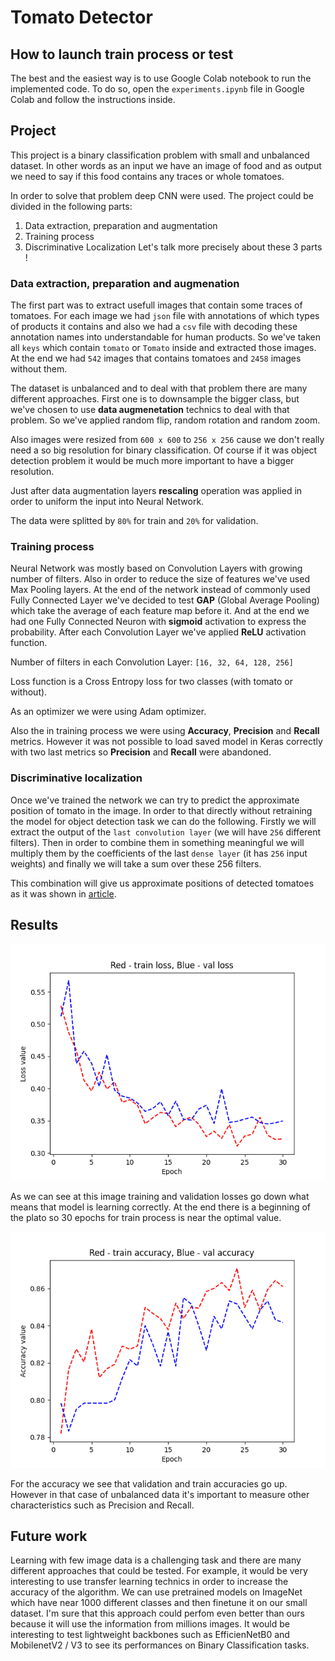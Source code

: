 # Tomato Detector
## How to launch train process or test
The best and the easiest way is to use Google Colab notebook to run the implemented code. To do so, open the `experiments.ipynb` file in Google Colab and follow the instructions inside.

## Project
This project is a binary classification problem with small and unbalanced dataset. In other words as an input we have an image of food and as output we need to say if this food contains
any traces or whole tomatoes. 

In order to solve that problem deep CNN were used. The project could be divided in the following parts:
1. Data extraction, preparation and augmentation
2. Training process
3. Discriminative Localization
Let's talk more precisely about these 3 parts !

### Data extraction, preparation and augmenation
The first part was to extract usefull images that contain some traces of tomatoes. For each image we had `json` file with annotations of which types of products it contains and also we
had a `csv` file with decoding these annotation names into understandable for human products. So we've taken all `keys` which contain `tomato` or `Tomato` inside and extracted those
images. At the end we had `542` images that contains tomatoes and `2458` images without them.

The dataset is unbalanced and to deal with that problem there are many different approaches. First one is to downsample the bigger class, but we've chosen to use **data augmenetation** 
technics to deal with that problem. So we've applied random flip, random rotation and random zoom.

Also images were resized from `600 x 600` to `256 x 256` cause we don't really need a so big resolution for binary classification. Of course if it was object detection problem it would be much more important to have a bigger resolution. 

Just after data augmentation layers **rescaling** operation was applied in order to uniform the input into Neural Network.

The data were splitted by `80%` for train and `20%` for validation.

### Training process
Neural Network was mostly based on Convolution Layers with growing number of filters. Also in order to reduce the size of features we've used Max Pooling layers. At the end of the 
network instead of commonly used Fully Connected Layer we've decided to test **GAP** (Global Average Pooling) which take the average of each feature map before it. And at the end we had
one Fully Connected Neuron with **sigmoid** activation to express the probability. After each Convolution Layer we've applied **ReLU** activation function.

Number of filters in each Convolution Layer: `[16, 32, 64, 128, 256]`

Loss function is a Cross Entropy loss for two classes (with tomato or without).

As an optimizer we were using Adam optimizer.

Also the in training process we were using **Accuracy**, **Precision** and **Recall** metrics. However it was not possible to load saved model in Keras correctly with two last metrics so **Precision** and **Recall** were abandoned. 

### Discriminative localization

Once we've trained the network we can try to predict the approximate position of tomato in the image. In order to that directly without retraining the model for object detection
task we can do the following. Firstly we will extract the output of the `last convolution layer` (we will have `256` different filters). Then in order to combine them in something 
meaningful we will multiply them by the coefficients of the last `dense layer` (it has `256` input weights) and finally we will take a sum over these 256 filters. 

This combination will give us approximate positions of detected tomatoes as it was shown in [article](https://arxiv.org/pdf/1512.04150.pdf).

## Results

![Loss](https://github.com/Denisoidd/Tomato_Detector/blob/master/images/Loss_graph.png)

As we can see at this image training and validation losses go down what means that model is learning correctly. At the end there is a beginning of the plato so 30 epochs for train
process is near the optimal value.

![Accuracy](https://github.com/Denisoidd/Tomato_Detector/blob/master/images/Accuracy_graph.png)

For the accuracy we see that validation and train accuracies go up. However in that case of unbalanced data it's important to measure other characteristics such as Precision and Recall. 

## Future work

Learning with few image data is a challenging task and there are many different approaches that could be tested. For example, it would be very interesting to use transfer learning 
technics in order to increase the accuracy of the algorithm. We can use pretrained models on ImageNet which have near 1000 different classes and then finetune it on our small 
dataset. I'm sure that this approach could perfom even better than ours because it will use the information from millions images. It would be interesting to test lightweight backbones such as EfficienNetB0 and MobilenetV2 / V3 to see its performances on Binary Classification tasks.





